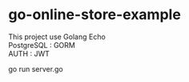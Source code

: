 # go-online-store-example

This project use
Golang Echo <br />
PostgreSQL : GORM <br />
AUTH : JWT <br />

go run server.go
